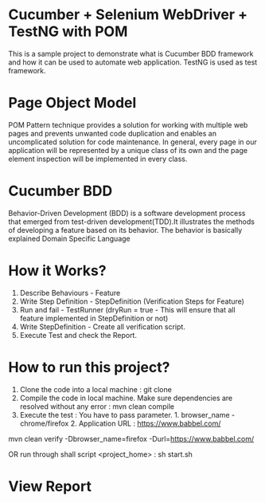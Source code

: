 # Cucumber + Selenium WebDriver + TestNG with POM
This is a sample project to demonstrate what is Cucumber BDD framework and how it can be used to automate web application. TestNG is used as test framework.
# Page Object Model
POM Pattern technique provides a solution for working with multiple web pages and prevents unwanted code duplication and enables an uncomplicated solution for code maintenance. In general, every page in our application will be represented by a unique class of its own and the page element inspection will be implemented in every class.
# Cucumber BDD
Behavior-Driven Development (BDD) is a software development process that emerged from test-driven development(TDD).It illustrates the methods of developing a feature based on its behavior. The behavior is basically explained Domain Specific Language

# How it Works?
1. Describe Behaviours - Feature
2. Write Step Definition - StepDefinition (Verification Steps for Feature)
3. Run and fail - TestRunner (dryRun = true - This will ensure that all feature implemented in StepDefinition or not)
4. Write StepDefinition - Create all verification script.
5. Execute Test and check the Report.

# How to run this project?
1. Clone the code into a local machine : git clone <URL>
2. Compile the code in local machine. Make sure dependencies are resolved without any error : mvn clean compile
3. Execute the test : You have to pass parameter. 1. browser_name - chrome/firefox   2. Application URL : https://www.babbel.com/
  
  mvn clean verify -Dbrowser_name=firefox -Durl=https://www.babbel.com/
  
  OR  run through shall script
  <project_home> : sh start.sh
  
# View Report
  
  
